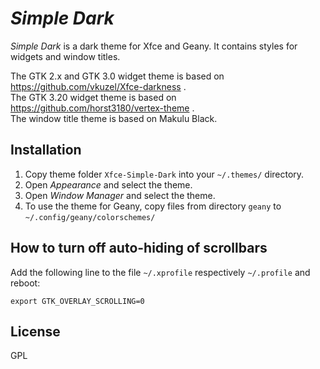 *Simple Dark*
===============

*Simple Dark* is a dark theme for Xfce and Geany. 
It contains styles for widgets and window titles.

The GTK 2.x and GTK 3.0 widget theme is based on https://github.com/vkuzel/Xfce-darkness .  
The GTK 3.20 widget theme is based on https://github.com/horst3180/vertex-theme .  
The window title theme is based on Makulu Black.  

Installation
------------

1. Copy theme folder `Xfce-Simple-Dark` into your `~/.themes/` directory.
2. Open *Appearance* and select the theme.
3. Open *Window Manager* and select the theme.
4. To use the theme for Geany, copy files from directory `geany` to `~/.config/geany/colorschemes/`

How to turn off auto-hiding of scrollbars
-----------------------------------------

Add the following line to the file `~/.xprofile` respectively `~/.profile` and reboot:

`export GTK_OVERLAY_SCROLLING=0`

License
-------

GPL
